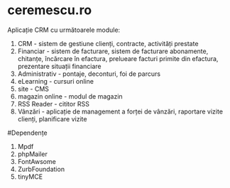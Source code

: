 # ceremescu.ro
Aplicație CRM cu următoarele module:
1) CRM - sistem de gestiune clienți, contracte, activități prestate
2) Financiar - sistem de facturare, sistem de facturare abonamente, chitanțe, încărcare în efactura, prelueare facturi primite din efactura, prezentare situații financiare
3) Administrativ - pontaje, deconturi, foi de parcurs
4) eLearning - cursuri online
5) site - CMS
6) magazin online - modul de magazin
7) RSS Reader - cititor RSS
8) Vânzări - aplicație de management a forței de vânzări, raportare vizite clienți, planificare vizite

#Dependențe
1) Mpdf
2) phpMailer
3) FontAwsome
4) ZurbFoundation
5) tinyMCE
